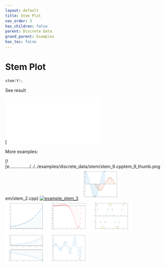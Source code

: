 ```yaml
---
layout: default
title: Stem Plot
nav_order: 3
has_children: false
parent: Discrete Data
grand_parent: Examples
has_toc: false
---
```

# Stem Plot

```cpp
stem(Y);
```


See result

[![e../../../examples/discrete_data/stem/stem_1.cpptem_1.svg)](examples/discrete_data/stem/stem_1.cpp)

More examples:
    
[![e................/../../examples/discrete_data/stem/stem_9.cpptem_9_thumb.pngem/stem_2.cpp)  [![example_stem_3](docs/examples/discrete_data/stem/stem_3_thumb.png)](examples/discrete_data/stem/stem_3.cpp)  [![example_stem_4](docs/examples/discrete_data/stem/stem_4_thumb.png)](examples/discrete_data/stem/stem_4.cpp)  [![example_stem_5](docs/examples/discrete_data/stem/stem_5_thumb.png)](examples/discrete_data/stem/stem_5.cpp)  [![example_stem_6](docs/examples/discrete_data/stem/stem_6_thumb.png)](examples/discrete_data/stem/stem_6.cpp)  [![example_stem_7](docs/examples/discrete_data/stem/stem_7_thumb.png)](examples/discrete_data/stem/stem_7.cpp)  [![example_stem_8](docs/examples/discrete_data/stem/stem_8_thumb.png)](examples/discrete_data/stem/stem_8.cpp)  [![example_stem_9](docs/examples/discrete_data/stem/stem_9_thumb.png)](examples/discrete_data/stem/stem_9.cpp)
  



